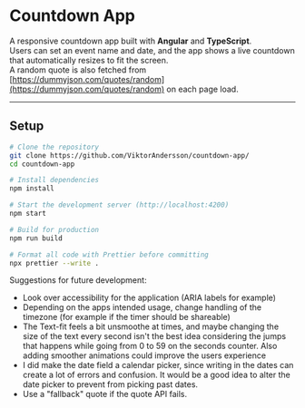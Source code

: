 # Countdown App

A responsive countdown app built with **Angular** and **TypeScript**.  
Users can set an event name and date, and the app shows a live countdown that automatically resizes to fit the screen.  
A random quote is also fetched from [https://dummyjson.com/quotes/random](https://dummyjson.com/quotes/random) on each page load.

---

## Setup

```bash
# Clone the repository
git clone https://github.com/ViktorAndersson/countdown-app/
cd countdown-app

# Install dependencies
npm install

# Start the development server (http://localhost:4200)
npm start

# Build for production
npm run build

# Format all code with Prettier before committing
npx prettier --write .
```

Suggestions for future development:

* Look over accessibility for the application (ARIA labels for example)
* Depending on the apps intended usage, change handling of the timezone (for example if the timer should be shareable)
* The Text-fit feels a bit unsmoothe at times, and maybe changing the size of the text every second isn't the best idea considering the jumps that happens while going from 0 to 59 on the seconds counter. Also adding smoother animations could improve the users experience
* I did make the date field a calendar picker, since writing in the dates can create a lot of errors and confusion. It would be a good idea to alter the date picker to prevent from picking past dates.
* Use a "fallback" quote if the quote API fails.
